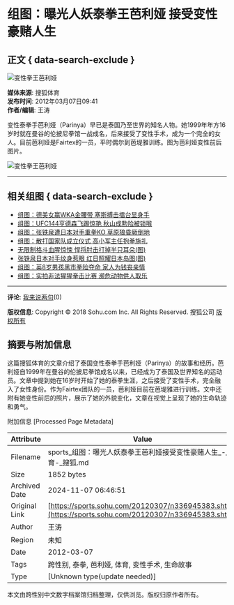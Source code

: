 # 组图：曝光人妖泰拳王芭利娅 接受变性豪赌人生

## 正文 { data-search-exclude }


![变性拳王芭利娅](https://photocdn.sohu.com/20120307/Img336945387.jpg)

**媒体来源**: 搜狐体育  
**发布时间**: 2012年03月07日09:41  
**作者/编辑**: 王涛  

变性泰拳手芭利娅（Parinya）早已是泰国乃至世界的知名人物。她1999年年方16岁时就在曼谷的伦披尼拳馆一战成名，后来接受了变性手术，成为一个完全的女人。目前芭利娅是Fairtex的一员，平时偶尔到芭堤雅训练。图为芭利娅变性前后图片。

![变性拳王芭利娅](https://photocdn.sohu.com/20120307/Img336945387.jpg)

---

## 相关组图 { data-search-exclude }

- [组图：德美女赢WKA金腰带 塞斯搏击擂台显身手](https://sports.sohu.com/20120303/n336581870.shtml)
- [组图：UFC144亨德森飞踢惊艳 秋山成勲险被锁喉](https://sports.sohu.com/20120226/n335922024.shtml)
- [组图：张铁泉遭日本对手重拳KO 草原狼昏厥倒地](https://sports.sohu.com/20120226/n335903772.shtml)
- [组图：散打国家队成立仪式 高小军主任抱拳施礼](https://sports.sohu.com/20120225/n335864928.shtml)
- [无限制格斗血腥惊悚 悍将肘击打掉半只耳朵(图)](https://sports.sohu.com/20120222/n335504612.shtml)
- [张铁泉日本对手纹身惹眼 红日照耀日本岛图(图)](https://sports.sohu.com/20120222/n335409177.shtml)
- [组图：英8岁男孩黑市拳险夺命 家人为钱丧亲情](https://sports.sohu.com/20120221/n335279321.shtml)
- [组图：实拍非法猩猩拳击比赛 濒危动物供人取乐](https://sports.sohu.com/20120220/n335257075.shtml)

---

**评论**: [我来说两句](https://club.comment3.news.sohu.com/m336945383.html)(0)

**版权信息**: Copyright © 2018 Sohu.com Inc. All Rights Reserved. 搜狐公司 [版权所有](https://corp.sohu.com/s2007/copyright/)

## 摘要与附加信息

<!-- tcd_abstract -->
这篇搜狐体育的文章介绍了泰国变性泰拳手芭利娅（Parinya）的故事和经历。芭利娅自1999年在曼谷的伦披尼拳馆成名以来，已经成为了泰国及世界知名的运动员。文章中提到她在16岁时开始了她的泰拳生涯，之后接受了变性手术，完全融入了女性身份。作为Fairtex团队的一员，芭利娅目前在芭堤雅进行训练。文中还附有她变性前后的照片，展示了她的外貌变化，文章在视觉上呈现了她的生命轨迹和勇气。
<!-- tcd_abstract_end -->

附加信息 [Processed Page Metadata]

| Attribute       | Value                                  |
|-----------------|----------------------------------------|
| Filename        | sports_组图：曝光人妖泰拳王芭利娅接受变性豪赌人生_-_体育-_搜狐.md                             |
| Size            | 1852 bytes                           |
| Archived Date   | 2024-11-07 06:46:51                             |
| Original Link   | [https://sports.sohu.com/20120307/n336945383.shtml](https://sports.sohu.com/20120307/n336945383.shtml)                       |
| Author          | 王涛                               |
| Region          | 未知                               |
| Date            | 2012-03-07                                 |
| Tags            | 跨性别, 泰拳, 芭利娅, 体育, 变性手术, 生命故事                                 |
| Type            | [Unknown type(update needed)]                                 |
<!-- tcd_table_end -->

本文由跨性别中文数字档案馆归档整理，仅供浏览。版权归原作者所有。
